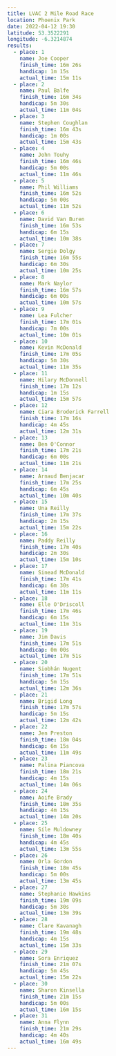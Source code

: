 ```yaml
---
title: LVAC 2 Mile Road Race
location: Phoenix Park
date: 2022-04-12 19:30
latitude: 53.3522291
longitude: -6.3214874
results:
  - place: 1
    name: Joe Cooper
    finish_time: 16m 26s
    handicap: 1m 15s
    actual_time: 15m 11s
  - place: 2
    name: Paul Balfe
    finish_time: 16m 34s
    handicap: 5m 30s
    actual_time: 11m 04s
  - place: 3
    name: Stephen Coughlan
    finish_time: 16m 43s
    handicap: 1m 00s
    actual_time: 15m 43s
  - place: 4
    name: John Touhy
    finish_time: 16m 46s
    handicap: 5m 00s
    actual_time: 11m 46s
  - place: 5
    name: Phil Williams
    finish_time: 16m 52s
    handicap: 5m 00s
    actual_time: 11m 52s
  - place: 6
    name: David Van Buren
    finish_time: 16m 53s
    handicap: 6m 15s
    actual_time: 10m 38s
  - place: 7
    name: Sergie Dolgy
    finish_time: 16m 55s
    handicap: 6m 30s
    actual_time: 10m 25s
  - place: 8
    name: Mark Naylor
    finish_time: 16m 57s
    handicap: 6m 00s
    actual_time: 10m 57s
  - place: 9
    name: Lea Fulcher
    finish_time: 17m 01s
    handicap: 7m 00s
    actual_time: 10m 01s
  - place: 10
    name: Kevin McDonald
    finish_time: 17m 05s
    handicap: 5m 30s
    actual_time: 11m 35s
  - place: 11
    name: Hilary McDonnell
    finish_time: 17m 12s
    handicap: 1m 15s
    actual_time: 15m 57s
  - place: 12
    name: Ciara Broderick Farrell
    finish_time: 17m 16s
    handicap: 4m 45s
    actual_time: 12m 31s
  - place: 13
    name: Ben O'Connor
    finish_time: 17m 21s
    handicap: 6m 00s
    actual_time: 11m 21s
  - place: 14
    name: Arnaud Benjacar
    finish_time: 17m 25s
    handicap: 6m 45s
    actual_time: 10m 40s
  - place: 15
    name: Una Reilly
    finish_time: 17m 37s
    handicap: 2m 15s
    actual_time: 15m 22s
  - place: 16
    name: Paddy Reilly
    finish_time: 17m 40s
    handicap: 2m 30s
    actual_time: 15m 10s
  - place: 17
    name: Sinead McDonald
    finish_time: 17m 41s
    handicap: 6m 30s
    actual_time: 11m 11s
  - place: 18
    name: Elle O'Driscoll
    finish_time: 17m 46s
    handicap: 6m 15s
    actual_time: 11m 31s
  - place: 19
    name: Jim Davis
    finish_time: 17m 51s
    handicap: 0m 00s
    actual_time: 17m 51s 
  - place: 20
    name: Siobhán Nugent
    finish_time: 17m 51s
    handicap: 5m 15s
    actual_time: 12m 36s
  - place: 21
    name: Brigid Long 
    finish_time: 17m 57s
    handicap: 5m 15s
    actual_time: 12m 42s
  - place: 22
    name: Jen Preston
    finish_time: 18m 04s
    handicap: 6m 15s
    actual_time: 11m 49s
  - place: 23
    name: Palina Piancova
    finish_time: 18m 21s
    handicap: 4m 15s
    actual_time: 14m 06s
  - place: 24
    name: Aoife Brady
    finish_time: 18m 35s
    handicap: 4m 15s
    actual_time: 14m 20s
  - place: 25
    name: Síle Muldowney
    finish_time: 18m 40s
    handicap: 4m 45s
    actual_time: 13m 55s
  - place: 26
    name: Orla Gordon
    finish_time: 18m 45s
    handicap: 5m 00s
    actual_time: 13m 45s
  - place: 27
    name: Stephanie Hawkins
    finish_time: 19m 09s
    handicap: 5m 30s
    actual_time: 13m 39s
  - place: 28
    name: Clare Kavanagh
    finish_time: 19m 48s
    handicap: 4m 15s
    actual_time: 15m 33s
  - place: 29
    name: Sora Enriquez
    finish_time: 21m 07s
    handicap: 5m 45s
    actual_time: 15m 22s
  - place: 30
    name: Sharon Kinsella
    finish_time: 21m 15s
    handicap: 5m 00s
    actual_time: 16m 15s 
  - place: 31
    name: Anna Flynn
    finish_time: 21m 29s
    handicap: 4m 40s
    actual_time: 16m 49s 
---
```

